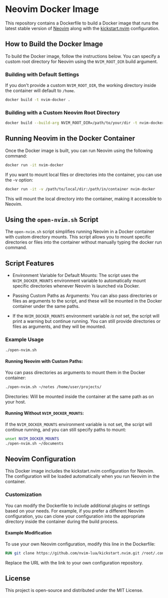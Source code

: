 # Neovim Docker Image

This repository contains a Dockerfile to build a Docker image that runs the latest stable version of [Neovim](https://neovim.io/) along with the [kickstart.nvim](https://github.com/nvim-lua/kickstart.nvim) configuration.

## How to Build the Docker Image

To build the Docker image, follow the instructions below. You can specify a custom root directory for Neovim using the `NVIM_ROOT_DIR` build argument.

### Building with Default Settings

If you don't provide a custom `NVIM_ROOT_DIR`, the working directory inside the container will default to `/home`.

```bash
docker build -t nvim-docker .
```

### Building with a Custom Neovim Root Directory

```bash
docker build --build-arg NVIM_ROOT_DIR=/path/to/your/dir -t nvim-docker .
```
## Running Neovim in the Docker Container
Once the Docker image is built, you can run Neovim using the following command:

```bash
docker run -it nvim-docker
```

If you want to mount local files or directories into the container, you can use the -v option:

```bash
docker run -it -v /path/to/local/dir:/path/in/container nvim-docker
```
This will mount the local directory into the container, making it accessible to Neovim.


## Using the `open-nvim.sh` Script
The `open-nvim.sh` script simplifies running Neovim in a Docker container with custom directory mounts. This script allows you to mount specific directories or files into the container without manually typing the docker run command.

## Script Features
- Environment Variable for Default Mounts: The script uses the `NVIM_DOCKER_MOUNTS` environment variable to automatically mount specific directories whenever Neovim is launched via Docker.

- Passing Custom Paths as Arguments: You can also pass directories or files as arguments to the script, and these will be mounted in the Docker container under the same paths.

- If the `NVIM_DOCKER_MOUNTS` environment variable *is not* set, the script will print a warning but continue running. You can still provide directories or files as arguments, and they will be mounted.

### Example Usage

```bash
./open-nvim.sh
```
#### Running Neovim with Custom Paths: 

You can pass directories as arguments to mount them in the Docker container:

```bash
./open-nvim.sh ~/notes /home/user/projects/
```
Directories: Will be mounted inside the container at the same path as on your host.

#### Running Without `NVIM_DOCKER_MOUNTS`: 

If the `NVIM_DOCKER_MOUNTS` environment variable is not set, the script will continue running, and you can still specify paths to mount:

```bash
unset NVIM_DOCKER_MOUNTS
./open-nvim.sh ~/documents 
```

## Neovim Configuration
This Docker image includes the kickstart.nvim configuration for Neovim. The configuration will be loaded automatically when you run Neovim in the container.

### Customization
You can modify the Dockerfile to include additional plugins or settings based on your needs. For example, if you prefer a different Neovim configuration, you can clone your configuration into the appropriate directory inside the container during the build process.

#### Example Modification
To use your own Neovim configuration, modify this line in the Dockerfile:

```Dockerfile
RUN git clone https://github.com/nvim-lua/kickstart.nvim.git /root/.config/nvim
```
Replace the URL with the link to your own configuration repository.

## License
This project is open-source and distributed under the MIT License.
